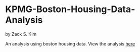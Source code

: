 # KPMG-Boston-Housing-Data-Analysis
by Zack S. Kim

An analysis using boston housing data. 
View the analysis [here](https://goo.gl/KjTUwx)

